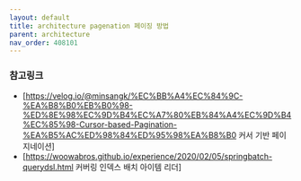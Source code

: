```yaml
---
layout: default
title: architecture pagenation 페이징 방법
parent: architecture
nav_order: 408101
---
```


### 참고링크
* [https://velog.io/@minsangk/%EC%BB%A4%EC%84%9C-%EA%B8%B0%EB%B0%98-%ED%8E%98%EC%9D%B4%EC%A7%80%EB%84%A4%EC%9D%B4%EC%85%98-Cursor-based-Pagination-%EA%B5%AC%ED%98%84%ED%95%98%EA%B8%B0 커서 기반 페이지네이션]
* [https://woowabros.github.io/experience/2020/02/05/springbatch-querydsl.html 커버링 인덱스 배치 아이템 리더]
